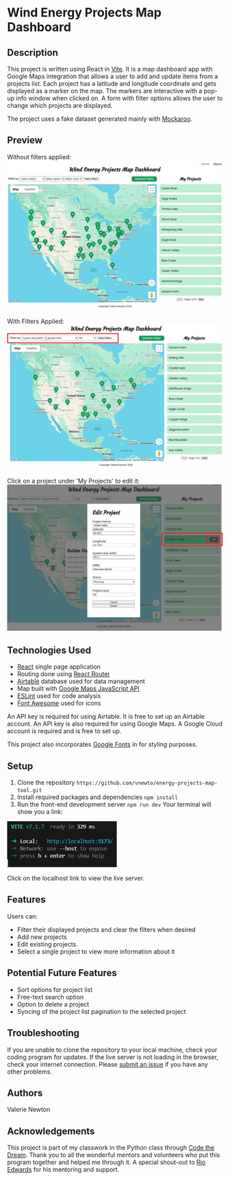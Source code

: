 # Wind Energy Projects Map Dashboard

## Description

This project is written using React in [Vite](https://vite.dev/). It is a map dashboard app with Google Maps integration that allows a user to add and update items from a projects list. Each project has a latitude and longitude coordinate and gets displayed as a marker on the map. The markers are interactive with a pop-up info window when clicked on. A form with filter options allows the user to change which projects are displayed.

The project uses a fake dataset generated mainly with [Mockaroo](https://www.mockaroo.com/).

## Preview

Without filters applied:
![Map dashboard home page](public/Map_Dashboard_Home.jpg)

With Filters Applied:
![Map dashboard with filters applied](public/Map_Dashboard_With_Filters.jpg)

Click on a project under 'My Projects' to edit it:
![Edit Project Modal](public/Map_Dashboard_Edit_Modal.jpg)

## Technologies Used

- [React](https://react.dev/) single page application
- Routing done using [React Router](https://reactrouter.com/)
- [Airtable](https://airtable.com/) database used for data management
- Map built with [Google Maps JavaScript API](https://developers.google.com/maps/documentation/javascript/overview)
- [ESLint](https://eslint.org/) used for code analysis
- [Font Awesome](https://docs.fontawesome.com/web/use-with/react) used for icons

An API key is required for using Airtable. It is free to set up an Airtable account.
An API key is also required for using Google Maps. A Google Cloud account is required and is free to set up.

This project also incorporates [Google Fonts](https://fonts.google.com/) in for styling purposes.

## Setup

1. Clone the repository
   `https://github.com/vnewto/energy-projects-map-tool.git`
2. Install required packages and dependencies
   `npm install`
3. Run the front-end development server
   `npm run dev`
   Your terminal will show you a link:

![Live server link](public/Dev_Server_Link.jpg)

Click on the localhost link to view the live server.

## Features

Users can:

- Filter their displayed projects and clear the filters when desired
- Add new projects
- Edit existing projects.
- Select a single project to view more information about it

## Potential Future Features

- Sort options for project list
- Free-text search option
- Option to delete a project
- Syncing of the project list pagination to the selected project

## Troubleshooting

If you are unable to clone the repository to your local machine, check your coding program for updates.
If the live server is not loading in the browser, check your internet connection.
Please [submit an issue](https://github.com/vnewto/energy-projects-map-tool/issues) if you have any other problems.

## Authors

Valerie Newton

## Acknowledgements

This project is part of my classwork in the Python class through [Code the Dream](https://codethedream.org/). Thank you to all the wonderful mentors and volunteers who put this program together and helped me through it. A special shout-out to [Rio Edwards](https://www.linkedin.com/in/rio-edwards/) for his mentoring and support.
